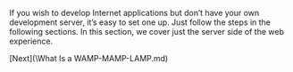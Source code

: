 If you wish to develop Internet applications but don’t have your own development server, it’s easy to set one up. Just follow the 
steps in the following sections.  In this section, we cover just the server side of the web experience.

[Next](\What Is a WAMP-MAMP-LAMP.md)

